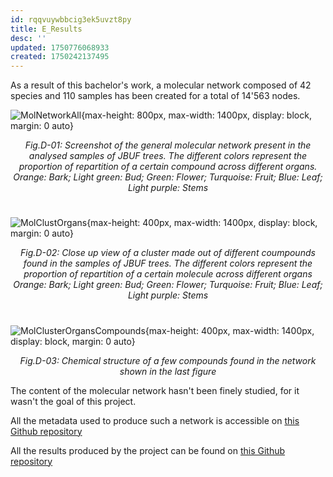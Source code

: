 ```yaml
---
id: rqqvuywbbcig3ek5uvzt8py
title: E_Results
desc: ''
updated: 1750776068933
created: 1750242137495
---
```

As a result of this bachelor's work, a molecular network composed of 42 species and 110 samples has been created for a total of 14'563 nodes.

![MolNetworkAll](assets/images_srérat/MolecularNetwork_All.PNG){max-height: 800px, max-width: 1400px, display: block, margin: 0 auto}
   _<center>Fig.D-01: Screenshot of the general molecular network present in the analysed samples of JBUF trees. The different colors represent the proportion of repartition of a certain compound across different organs._
   _Orange: Bark; Light green: Bud; Green: Flower; Turquoise: Fruit; Blue: Leaf; Light purple: Stems</center>_
#
![MolClustOrgans](assets/images_srérat/Molecular_Cluster_Organs.PNG){max-height: 400px, max-width: 1400px, display: block, margin: 0 auto}
_<center>Fig.D-02: Close up view of a cluster made out of different coumpounds found in the samples of JBUF trees. The different colors represent the proportion of repartition of a certain molecule across different organs_
_Orange: Bark; Light green: Bud; Green: Flower; Turquoise: Fruit; Blue: Leaf; Light purple: Stems</center>_
#

![MolClusterOrgansCompounds](assets/images_srérat/Molecular_Cluster_Organs_Compounds.PNG){max-height: 400px, max-width: 1400px, display: block, margin: 0 auto}
_<center>Fig.D-03: Chemical structure of a few compounds found in the network shown in the last figure</center>_



The content of the molecular network hasn't been finely studied, for it wasn't the goal of this project.

All the metadata used to produce such a network is accessible on [this Github repository](https://github.com/digital-botanical-gardens-initiative/jbuf-trees/tree/main/docs/mapp_project_00067/mapp_batch_00174/metadata)


All the results produced by the project can be found on [this Github repository](https://github.com/digital-botanical-gardens-initiative/jbuf-trees/tree/main/docs/mapp_project_00067/mapp_batch_00174/results)